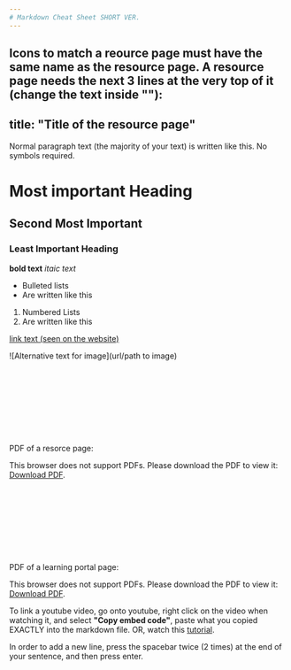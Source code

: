 ```yaml
---
# Markdown Cheat Sheet SHORT VER.
---
```

<!-- Comment. Ignore these. These are not seen on the website. 
Online Markdown Guide: https://www.markdownguide.org/cheat-sheet/ -->

Icons to match a reource page must have the same name as the resource page.
A resource page needs the next 3 lines at the very top of it (change the text inside ""):
---
title: "Title of the resource page"
---

Normal paragraph text (the majority of your text) is written like this. No symbols required.

# Most important Heading
## Second Most Important
### Least Important Heading

**bold text**
*itaic text*

* Bulleted lists
* Are written like this

1. Numbered Lists
2. Are written like this

[link text (seen on the website)](url)

![Alternative text for image](url/path to image)

PDF of a resorce page:
<object data="/pdfs/[FILE PATH TO YOUR PDF]" type="application/pdf" width="100%" height="800px">
    <embed src="/pdfs/[FILE PATH TO YOUR PDF]">
        <p>This browser does not support PDFs. Please download the PDF to view it: <a href="/pdfs/[FILE PATH TO YOUR PDF]">Download PDF</a>.</p>
    </embed>
</object> 

PDF of a learning portal page:
<object data="/pdfs/PORTAL/[FILE PATH TO YOUR PDF]" type="application/pdf" width="100%" height="800px">
    <embed src="/pdfs/PORTAL/[FILE PATH TO YOUR PDF]">
        <p>This browser does not support PDFs. Please download the PDF to view it: <a href="/pdfs/PORTAL/[FILE PATH TO YOUR PDF]">Download PDF</a>.</p>
    </embed>
</object> 

To link a youtube video, go onto youtube, right click on the video when watching it, and select **"Copy embed code"**, paste what you copied EXACTLY into the markdown file. OR, watch this [tutorial](https://www.youtube.com/watch?v=vGHrJDmepI0).

In order to add a new line, press the spacebar twice (2 times) at the end of your sentence, and then press enter.